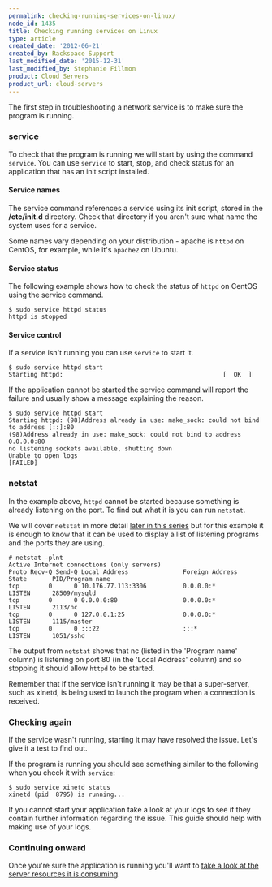 ```yaml
---
permalink: checking-running-services-on-linux/
node_id: 1435
title: Checking running services on Linux
type: article
created_date: '2012-06-21'
created_by: Rackspace Support
last_modified_date: '2015-12-31'
last_modified_by: Stephanie Fillmon
product: Cloud Servers
product_url: cloud-servers
---
```


The first step in troubleshooting a network service is to make sure the
program is running.

### service

To check that the program is running we will start by using the command
`service`. You can use `service` to start, stop, and check status for an
application that has an init script installed.

#### Service names

The service command references a service using its init script, stored
in the **/etc/init.d** directory. Check that directory if you aren't sure
what name the system uses for a service.

Some names vary depending on your distribution - apache is `httpd` on
CentOS, for example, while it's `apache2` on Ubuntu.

#### Service status

The following example shows how to check the status of `httpd` on CentOS
using the service command.

    $ sudo service httpd status
    httpd is stopped

#### Service control

If a service isn't running you can use `service` to start it.

    $ sudo service httpd start
    Starting httpd:                                            [  OK  ]

If the application cannot be started the service command will report the
failure and usually show a message explaining the reason.

    $ sudo service httpd start
    Starting httpd: (98)Address already in use: make_sock: could not bind to address [::]:80
    (98)Address already in use: make_sock: could not bind to address 0.0.0.0:80
    no listening sockets available, shutting down
    Unable to open logs
    [FAILED]

### netstat

In the example above, `httpd` cannot be started because something is
already listening on the port. To find out what it is you can run
`netstat`.

We will cover `netstat` in more detail [later in this series](/how-to/checking-listening-ports-with-netstat)
but for this example it is enough to know that it can be used to display
a list of listening programs and the ports they are using.

    # netstat -plnt
    Active Internet connections (only servers)
    Proto Recv-Q Send-Q Local Address               Foreign Address             State       PID/Program name
    tcp        0      0 10.176.77.113:3306          0.0.0.0:*                   LISTEN      28509/mysqld
    tcp        0      0 0.0.0.0:80                  0.0.0.0:*                   LISTEN      2113/nc
    tcp        0      0 127.0.0.1:25                0.0.0.0:*                   LISTEN      1115/master
    tcp        0      0 :::22                       :::*                        LISTEN      1051/sshd

The output from `netstat` shows that nc (listed in the 'Program name'
column) is listening on port 80 (in the 'Local Address' column) and so
stopping it should allow `httpd` to be started.

Remember that if the service isn't running it may be that a
super-server, such as xinetd, is being used to launch the program when a
connection is received.

### Checking again

If the service wasn't running, starting it may have resolved the issue.
Let's give it a test to find out.

If the program is running you should see something similar to the
following when you check it with `service`:

    $ sudo service xinetd status
    xinetd (pid  8795) is running...

If you cannot start your application take a look at your logs to see if
they contain further information regarding the issue. This guide should
help with making use of your logs.

### Continuing onward

Once you're sure the application is running you'll want to [take a look at the server resources it is consuming](/how-to/checking-system-load-on-linux).
